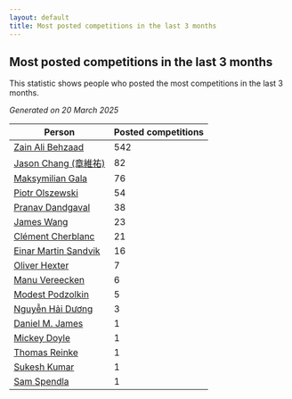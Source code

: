 ```yaml
---
layout: default
title: Most posted competitions in the last 3 months
---
```

## Most posted competitions in the last 3 months
This statistic shows people who posted the most competitions in the last 3 months.

*Generated on 20 March 2025*

| Person | Posted competitions |
| --- | --- |
| [Zain Ali Behzaad](https://www.worldcubeassociation.org/persons/2019BEHZ01) | 542 |
| [Jason Chang (章維祐)](https://www.worldcubeassociation.org/persons/2023CHAN15) | 82 |
| [Maksymilian Gala](https://www.worldcubeassociation.org/persons/2022GALA01) | 76 |
| [Piotr Olszewski](https://www.worldcubeassociation.org/persons/2013OLSZ02) | 54 |
| [Pranav Dandgaval](https://www.worldcubeassociation.org/persons/2017DAND01) | 38 |
| [James Wang](https://www.worldcubeassociation.org/persons/2015WANG87) | 23 |
| [Clément Cherblanc](https://www.worldcubeassociation.org/persons/2014CHER05) | 21 |
| [Einar Martin Sandvik](https://www.worldcubeassociation.org/persons/2018SAND22) | 16 |
| [Oliver Hexter](https://www.worldcubeassociation.org/persons/2022HEXT01) | 7 |
| [Manu Vereecken](https://www.worldcubeassociation.org/persons/2010VERE01) | 6 |
| [Modest Podzolkin](https://www.worldcubeassociation.org/persons/2017PODZ01) | 5 |
| [Nguyễn Hải Dương](https://www.worldcubeassociation.org/persons/2018DUON07) | 3 |
| [Daniel M. James](https://www.worldcubeassociation.org/persons/2012JAME04) | 1 |
| [Mickey Doyle](https://www.worldcubeassociation.org/persons/2021DOYL02) | 1 |
| [Thomas Reinke](https://www.worldcubeassociation.org/persons/2018REIN04) | 1 |
| [Sukesh Kumar](https://www.worldcubeassociation.org/persons/2017KUMA30) | 1 |
| [Sam Spendla](https://www.worldcubeassociation.org/persons/2015SPEN01) | 1 |
